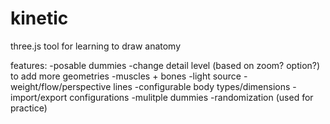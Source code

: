 kinetic
=======
three.js tool for learning to draw anatomy

features:
-posable dummies
  -change detail level (based on zoom? option?) to add more geometries
  -muscles + bones
-light source
-weight/flow/perspective lines
-configurable body types/dimensions
-import/export configurations
-mulitple dummies
-randomization (used for practice)
